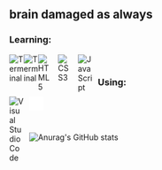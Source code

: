 ## brain damaged as always  <br />

### Learning:  

[<img align="left" alt="Terminal" width="26px" src="https://static.cdnlogo.com/logos/c/27/c.svg" />](#)
[<img align="left" alt="Terminal" width="26px" src="https://upload.wikimedia.org/wikipedia/commons/c/c3/Python-logo-notext.svg" />](#)
[<img align="left" alt="HTML5" width="26px" src="https://cdn.jsdelivr.net/gh/devicons/devicon/icons/html5/html5-original.svg" style="padding-right:10px;" />](#)
[<img align="left" alt="CSS3" width="26px" src="https://cdn.jsdelivr.net/gh/devicons/devicon/icons/css3/css3-original.svg" style="padding-right:10px;" />](#)
[<img align="left" alt="JavaScript" width="26px" src="https://cdn.jsdelivr.net/gh/devicons/devicon/icons/javascript/javascript-original.svg" style="padding-right:10px;" />](#)  

<br>

### Using:  
[<img align="left" alt="Visual Studio Code" width="26px" src="https://cdn.jsdelivr.net/gh/devicons/devicon/icons/vscode/vscode-original.svg" style="padding-right:10px;" />](#)
[<img align="left" alt="Terminal" width="26px" src="./img/terminal.svg" />](#)

<br>
<br>
<br>

![Anurag's GitHub stats](https://github-readme-stats.vercel.app/api?username=Archivine&show_icons=true&theme=dracula)
